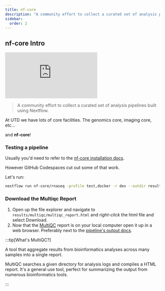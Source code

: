 ```yaml
---
title: nf-core
description: "A community effort to collect a curated set of analysis pipelines built using Nextflow."
sidebar:
  order: 2
---
```


## nf-core Intro

<iframe src="https://www.youtube.com/embed/gUM9acK25tQ"
title="Introduction to nf-core" frameborder="0" allow="accelerometer; autoplay;
clipboard-write; encrypted-media; gyroscope; picture-in-picture"
allowfullscreen></iframe>

> A community effort to collect a curated set of analysis pipelines built using
> Nextflow.

At UTD we have lots of core facilities. The genomics core, imaging core, etc...

and **nf-core**!

### Testing a pipeline

Usually you'd need to refer to the [nf-core installation docs](https://nf-co.re/usage/installation).

However GitHub Codespaces cut out some of that work.

Let's run:

```bash
nextflow run nf-core/rnaseq -profile test,docker -r dev --outdir results
```

### Download the Multiqc Report

1. Open up the file explorer and navigate to
   `results/multiqc/multiqc_report.html` and _right-click_ the html
   file and select Download.
2. Now that the [MultiQC](https://multiqc.info/) report is on your local computer open it up in a web
   browser. Preferably next to the [pipeline's output
   docs](https://nf-co.re/rnaseq/dev/output).

:::tip[What's MultiQC?]

A tool that aggregate results from bioinformatics analyses across many samples into a single report.

MultiQC searches a given directory for analysis logs and compiles a HTML report. It's a general use tool, perfect for summarizing the output from numerous bioinformatics tools.

:::
